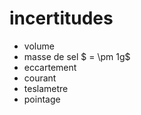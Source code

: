 # incertitudes

- volume
- masse de sel $ = \pm 1g$
- eccartement
- courant
- teslametre
- pointage


